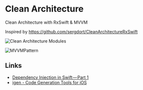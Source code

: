 # Clean Architecture
Clean Architecture with RxSwift &amp; MVVM

Inspired by https://github.com/sergdort/CleanArchitectureRxSwift

![Clean Architecture Modules](https://github.com/sergdort/CleanArchitectureRxSwift/raw/master/Architecture/Modules.png)

![MVVMPattern](https://github.com/sergdort/CleanArchitectureRxSwift/raw/master/Architecture/MVVMPattern.png)

## Links

- [Dependency Injection in Swift — Part 1](https://medium.com/makingtuenti/dependency-injection-in-swift-part-1-236fddad144a)
- [igen - Code Generation Tools for iOS](https://github.com/tuan188/MGiOSTools)
